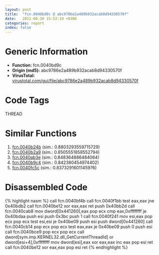 ```yaml
---
layout: post
title:  "fcn.0040bd9c @ abc9786e2a489b932acab8d94330570f"
date:   2021-08-30 15:52:19 +0300
categories: report
index: false
---
```


# Generic Information
- **Function:** fcn.0040bd9c
- **Origin (md5):** abc9786e2a489b932acab8d94330570f
- **VirusTotal:** [virustotal.com/gui/file/abc9786e2a489b932acab8d94330570f][virustotal_ref]

# Code Tags
<span class="tag" id="THREAD">THREAD</span>


# Similar Functions

1. [fcn.0040b24b][similar_1_ref] (sim.: 0.8803293559715729)
2. [fcn.0040b2a9][similar_2_ref] (sim.: 0.8505551858552794)
3. [fcn.0040ab3e][similar_3_ref] (sim.: 0.848364886484064)
4. [fcn.0040b9c4][similar_4_ref] (sim.: 0.842380454974402)
5. [fcn.0040fc5c][similar_5_ref] (sim.: 0.8373291601145976)


# Disassembled Code

{% highlight nasm %}
call fcn.0040bf4b
call fcn.0040f1bb
test eax,eax
jne 0x40bdb2
call fcn.0040be12
xor eax,eax
ret 
push 0x40bb2d
call fcn.0040cab8
mov dword[0x441260],eax
pop ecx
cmp eax,0xffffffff
je 0x40bdaa
push esi
push 0x3bc
push 1
call fcn.0040f241
mov esi,eax
pop ecx
pop ecx
test esi,esi
je 0x40be09
push esi
push dword[0x441260]
call fcn.0040cb14
pop ecx
pop ecx
test eax,eax
je 0x40be09
push 0
push esi
call fcn.0040bce9
pop ecx
pop ecx
call dword[sym.imp.KERNEL32.dll_GetCurrentThreadId]
or dword[esi+4],0xffffffff
mov dword[esi],eax
xor eax,eax
inc eax
pop esi
ret 
call fcn.0040be12
xor eax,eax
pop esi
ret 
{% endhighlight %}


[similar_1_ref]: /report/fcn.0040b24b@d8e81b230e51671f65a4a8e6ababe01d
[similar_2_ref]: /report/fcn.0040b2a9@dd7278b699f8b751b4e28f3abe51fa08
[similar_3_ref]: /report/fcn.0040ab3e@d04f0467adc195bee31b9e49798c6efb
[similar_4_ref]: /report/fcn.0040b9c4@4e7335a256154dbc07a5bd862e9622fe
[similar_5_ref]: /report/fcn.0040fc5c@4643b8f5a3d13e435a65fc553546b71e
[virustotal_ref]: https://www.virustotal.com/gui/file/abc9786e2a489b932acab8d94330570f
